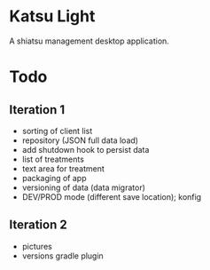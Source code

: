 # Katsu Light

A shiatsu management desktop application.

# Todo

## Iteration 1

* sorting of client list
* repository (JSON full data load)
* add shutdown hook to persist data
* list of treatments
* text area for treatment
* packaging of app
* versioning of data (data migrator)
* DEV/PROD mode (different save location); konfig

## Iteration 2

* pictures
* versions gradle plugin
